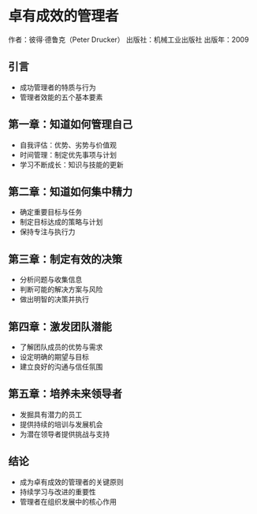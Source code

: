 # 卓有成效的管理者
作者：彼得·德鲁克（Peter Drucker）
出版社：机械工业出版社
出版年：2009

## 引言
- 成功管理者的特质与行为
- 管理者效能的五个基本要素

## 第一章：知道如何管理自己
- 自我评估：优势、劣势与价值观
- 时间管理：制定优先事项与计划
- 学习不断成长：知识与技能的更新

## 第二章：知道如何集中精力
- 确定重要目标与任务
- 制定目标达成的策略与计划
- 保持专注与执行力

## 第三章：制定有效的决策
- 分析问题与收集信息
- 判断可能的解决方案与风险
- 做出明智的决策并执行

## 第四章：激发团队潜能
- 了解团队成员的优势与需求
- 设定明确的期望与目标
- 建立良好的沟通与信任氛围

## 第五章：培养未来领导者
- 发掘具有潜力的员工
- 提供持续的培训与发展机会
- 为潜在领导者提供挑战与支持

## 结论
- 成为卓有成效的管理者的关键原则
- 持续学习与改进的重要性
- 管理者在组织发展中的核心作用
